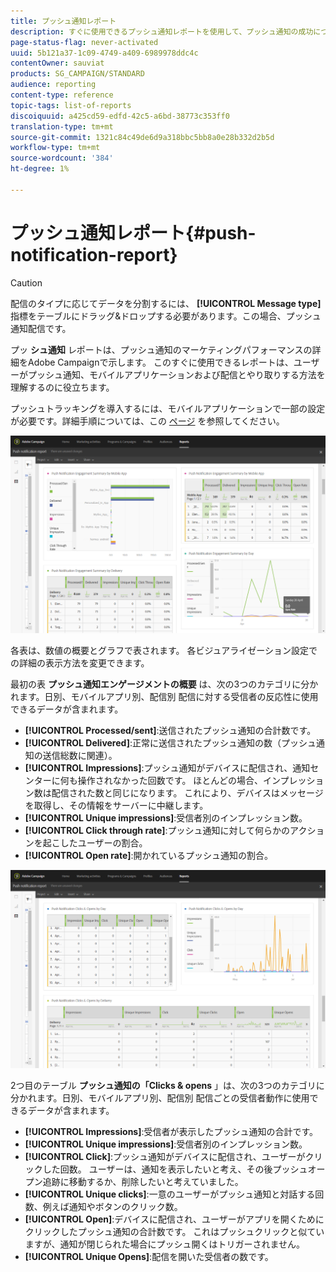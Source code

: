 ```yaml
---
title: プッシュ通知レポート
description: すぐに使用できるプッシュ通知レポートを使用して、プッシュ通知の成功について説明します。
page-status-flag: never-activated
uuid: 5b121a37-1c09-4749-a409-6989978ddc4c
contentOwner: sauviat
products: SG_CAMPAIGN/STANDARD
audience: reporting
content-type: reference
topic-tags: list-of-reports
discoiquuid: a425cd59-edfd-42c5-a6bd-38773c353ff0
translation-type: tm+mt
source-git-commit: 1321c84c49de6d9a318bbc5bb8a0e28b332d2b5d
workflow-type: tm+mt
source-wordcount: '384'
ht-degree: 1%

---
```



# プッシュ通知レポート{#push-notification-report}

>[!CAUTION]
>
>配信のタイプに応じてデータを分割するには、 **[!UICONTROL Message type]** 指標をテーブルにドラッグ&amp;ドロップする必要があります。この場合、プッシュ通知配信です。

プッ **シュ通知** レポートは、プッシュ通知のマーケティングパフォーマンスの詳細をAdobe Campaignで示します。 このすぐに使用できるレポートは、ユーザーがプッシュ通知、モバイルアプリケーションおよび配信とやり取りする方法を理解するのに役立ちます。

プッシュトラッキングを導入するには、モバイルアプリケーションで一部の設定が必要です。詳細手順については、この [ページ](../../administration/using/push-tracking.md) を参照してください。

![](assets/dynamic_report_push.png)

各表は、数値の概要とグラフで表されます。 各ビジュアライゼーション設定での詳細の表示方法を変更できます。

最初の表 **プッシュ通知エンゲージメントの概要** は、次の3つのカテゴリに分かれます。日別、モバイルアプリ別、配信別 配信に対する受信者の反応性に使用できるデータが含まれます。

* **[!UICONTROL Processed/sent]**:送信されたプッシュ通知の合計数です。
* **[!UICONTROL Delivered]**:正常に送信されたプッシュ通知の数（プッシュ通知の送信総数に関連）。
* **[!UICONTROL Impressions]**:プッシュ通知がデバイスに配信され、通知センターに何も操作されなかった回数です。 ほとんどの場合、インプレッション数は配信された数と同じになります。 これにより、デバイスはメッセージを取得し、その情報をサーバーに中継します。
* **[!UICONTROL Unique impressions]**:受信者別のインプレッション数。
* **[!UICONTROL Click through rate]**:プッシュ通知に対して何らかのアクションを起こしたユーザーの割合。
* **[!UICONTROL Open rate]**:開かれているプッシュ通知の割合。

![](assets/dynamic_report_push_2.png)

2つ目のテーブル **プッシュ通知の「Clicks &amp; opens** 」は、次の3つのカテゴリに分かれます。日別、モバイルアプリ別、配信別 配信ごとの受信者動作に使用できるデータが含まれます。

* **[!UICONTROL Impressions]**:受信者が表示したプッシュ通知の合計です。
* **[!UICONTROL Unique impressions]**:受信者別のインプレッション数。
* **[!UICONTROL Click]**:プッシュ通知がデバイスに配信され、ユーザーがクリックした回数。 ユーザーは、通知を表示したいと考え、その後プッシュオープン追跡に移動するか、削除したいと考えていました。
* **[!UICONTROL Unique clicks]**:一意のユーザーがプッシュ通知と対話する回数、例えば通知やボタンのクリック数。
* **[!UICONTROL Open]**:デバイスに配信され、ユーザーがアプリを開くためにクリックしたプッシュ通知の合計数です。 これはプッシュクリックと似ていますが、通知が閉じられた場合にプッシュ開くはトリガーされません。
* **[!UICONTROL Unique Opens]**:配信を開いた受信者の数です。

